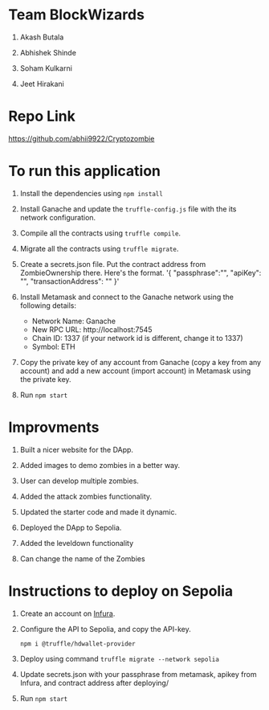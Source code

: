 # Team BlockWizards

1. Akash Butala 

2. Abhishek Shinde

3. Soham Kulkarni 

4. Jeet Hirakani

# Repo Link

https://github.com/abhii9922/Cryptozombie

# To run this application

1. Install the dependencies using `npm install`

2. Install Ganache and update the `truffle-config.js` file with the its network configuration.

3. Compile all the contracts using `truffle compile`.

4. Migrate all the contracts using `truffle migrate`.

5. Create a secrets.json file. Put the contract address from ZombieOwnership there. Here's the format.
   '{
    "passphrase":"",
    "apiKey": "",
    "transactionAddress": "" 
   }'

7. Install Metamask and connect to the Ganache network using the following details:
    - Network Name: Ganache
    - New RPC URL: http://localhost:7545
    - Chain ID: 1337 (if your network id is different, change it to 1337)
    - Symbol: ETH

8. Copy the private key of any account from Ganache (copy a key from any account) and add a new account (import account) in Metamask using the private key.

9. Run `npm start`


# Improvments

1. Built a nicer website for the DApp.

2. Added images to demo zombies in a better way.

3. User can develop multiple zombies. 

4. Added the attack zombies functionality.

5. Updated the starter code and made it dynamic.

6. Deployed the DApp to Sepolia.
   
7. Added the leveldown functionality

8. Can change the name of the Zombies

# Instructions to deploy on Sepolia

1. Create an account on [Infura](https://www.infura.io/).
2. Configure the API to Sepolia, and copy the API-key.

    `npm i @truffle/hdwallet-provider`

3. Deploy using command `truffle migrate --network sepolia`

4. Update secrets.json with your passphrase from metamask, apikey from Infura, and contract address after deploying/

5. Run `npm start`

